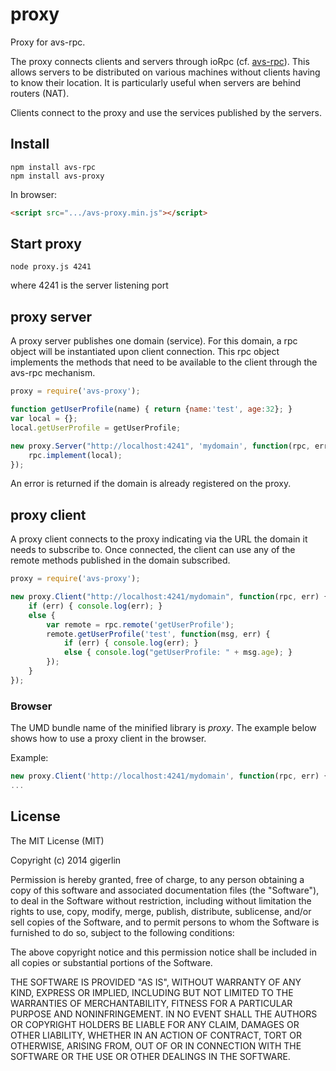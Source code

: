 proxy
=====

Proxy for avs-rpc.

The proxy connects clients and servers through ioRpc (cf. [avs-rpc](https://www.npmjs.org/package/avs-rpc)). This allows servers to be distributed on various machines without clients having to know their location. It is particularly useful when servers are behind routers (NAT).

Clients connect to the proxy and use the services published by the servers.

## Install ##

```
npm install avs-rpc
npm install avs-proxy
```

In browser:

```html
<script src=".../avs-proxy.min.js"></script>
```

## Start proxy ##

```
node proxy.js 4241
```

where 4241 is the server listening port 

## proxy server ##

A proxy server publishes one domain (service). For this domain, a rpc object will be instantiated upon client connection. This rpc object implements the methods that need to be available to the client through the avs-rpc mechanism. 

```js
proxy = require('avs-proxy');

function getUserProfile(name) { return {name:'test', age:32}; }
var local = {};
local.getUserProfile = getUserProfile;

new proxy.Server("http://localhost:4241", 'mydomain', function(rpc, err) {
    rpc.implement(local); 
});
```

An error is returned if the domain is already registered on the proxy.

## proxy client ##

A proxy client connects to the proxy indicating via the URL the domain it needs to subscribe to. Once connected, the client can use any of the remote methods published in the domain subscribed.

```js
proxy = require('avs-proxy');

new proxy.Client("http://localhost:4241/mydomain", function(rpc, err) {
    if (err) { console.log(err); } 
    else {
        var remote = rpc.remote('getUserProfile');
        remote.getUserProfile('test', function(msg, err) {
            if (err) { console.log(err); } 
            else { console.log("getUserProfile: " + msg.age); }
        });
    }
});
```

### Browser ###

The UMD bundle name of the minified library is *proxy*. The example below shows how to use a proxy client in the browser.

Example:

```js
new proxy.Client('http://localhost:4241/mydomain', function(rpc, err) { ... 
...
```

## License ##

The MIT License (MIT)

Copyright (c) 2014 gigerlin

Permission is hereby granted, free of charge, to any person obtaining a copy
of this software and associated documentation files (the "Software"), to deal
in the Software without restriction, including without limitation the rights
to use, copy, modify, merge, publish, distribute, sublicense, and/or sell
copies of the Software, and to permit persons to whom the Software is
furnished to do so, subject to the following conditions:

The above copyright notice and this permission notice shall be included in all
copies or substantial portions of the Software.

THE SOFTWARE IS PROVIDED "AS IS", WITHOUT WARRANTY OF ANY KIND, EXPRESS OR
IMPLIED, INCLUDING BUT NOT LIMITED TO THE WARRANTIES OF MERCHANTABILITY,
FITNESS FOR A PARTICULAR PURPOSE AND NONINFRINGEMENT. IN NO EVENT SHALL THE
AUTHORS OR COPYRIGHT HOLDERS BE LIABLE FOR ANY CLAIM, DAMAGES OR OTHER
LIABILITY, WHETHER IN AN ACTION OF CONTRACT, TORT OR OTHERWISE, ARISING FROM,
OUT OF OR IN CONNECTION WITH THE SOFTWARE OR THE USE OR OTHER DEALINGS IN THE
SOFTWARE.
